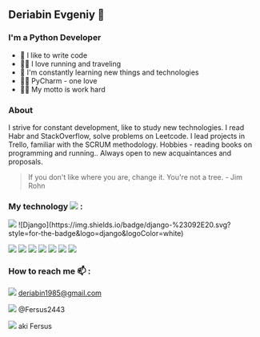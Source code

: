 ## Deriabin Evgeniy 👋

### I'm a Python Developer
- 🦾 I like to write code
- 🏃‍♂️ I love running and traveling
- 📙 I'm constantly learning new things and technologies
- ✍🏽 PyCharm - one love
- 👨‍💻 My motto is work hard

### About

I strive for constant development, like to study new technologies. I read Habr and StackOverflow,  solve problems on Leetcode. I lead projects in Trello,  familiar with the SCRUM methodology.
Hobbies - reading books on programming and running.. Always open to new acquaintances and proposals.
> If you don't like where you are, change it. You're not a tree. - Jim Rohn

### My technology   <img src="https://img.shields.io/badge/stack-black?style=for-the-badge&logo=Stack Overflow&logoColor=red"/> :

<img src="https://img.shields.io/badge/Python-black?style=for-the-badge&logo=Python&logoColor=Red"/> 
![Django](https://img.shields.io/badge/django-%23092E20.svg?style=for-the-badge&logo=django&logoColor=white)


<img src="https://img.shields.io/badge/SQLite-black?style=for-the-badge&logo=SQLite&logoColor=Red"/> <img src="https://img.shields.io/badge/Git-black?style=for-the-badge&logo=Git&logoColor=Red"/> <img src="https://img.shields.io/badge/Linux-black?style=for-the-badge&logo=Linux&logoColor=Red"/> <img src="https://img.shields.io/badge/Bash-black?style=for-the-badge&logo=GNU Bash&logoColor=Red"/> <img src="https://img.shields.io/badge/C-black?style=for-the-badge&logo=C&logoColor=Red"/> <img src="https://img.shields.io/badge/Docker-black?style=for-the-badge&logo=Docker&logoColor=Red"/> <img src="https://img.shields.io/badge/Django-black?style=for-the-badge&logo=Django&logoColor=Red"/>

### How to reach me 📫 :

<img src="https://img.shields.io/badge/Gmail-black?style=for-the-badge&logo=Gmail&logoColor=Red"/> deriabin1985@gmail.com

<img src="https://img.shields.io/badge/Telegram-black?style=for-the-badge&logo=Telegram&logoColor=Red"/> @Fersus2443

<img src="https://img.shields.io/badge/Twitter-black?style=for-the-badge&logo=Twitter&logoColor=Red"/>  aki Fersus

<!--
**fersus85/fersus85** is a ✨ _special_ ✨ repository because its `README.md` (this file) appears on your GitHub profile.

Here are some ideas to get you started:

- 🔭 I’m currently working on ...
- 🌱 I’m currently learning ...
- 👯 I’m looking to collaborate on ...
- 🤔 I’m looking for help with ...
- 💬 Ask me about ...
- 📫 How to reach me: ...
- 😄 Pronouns: ...
- ⚡ Fun fact: ...
-->
